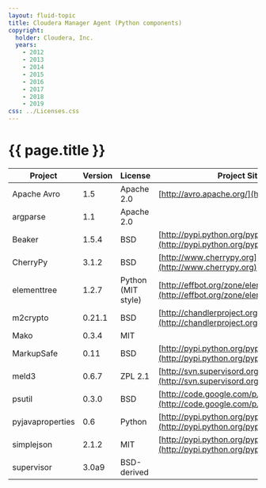 ```yaml
---
layout: fluid-topic
title: Cloudera Manager Agent (Python components)
copyright:
  holder: Cloudera, Inc.
  years:
    - 2012
    - 2013
    - 2014
    - 2015
    - 2016
    - 2017
    - 2018
    - 2019
css: ../Licenses.css
---
```

# {{ page.title }}

Project | Version | License | Project Site/Notes
--- | --- | --- | ---
Apache Avro | 1.5 | Apache 2.0 | [http://avro.apache.org/](http://avro.apache.org/)
argparse | 1.1 | Apache 2.0
Beaker | 1.5.4 | BSD | [http://pypi.python.org/pypi/Beaker/](http://pypi.python.org/pypi/Beaker/)
CherryPy | 3.1.2 | BSD | [http://www.cherrypy.org](http://www.cherrypy.org)
elementtree | 1.2.7 | Python (MIT style) | [http://effbot.org/zone/element-index.htm](http://effbot.org/zone/element-index.htm)
m2crypto | 0.21.1 | BSD | [http://chandlerproject.org/Projects/MeTooCrypto](http://chandlerproject.org/Projects/MeTooCrypto)
Mako | 0.3.4 | MIT
MarkupSafe | 0.11 | BSD | [http://pypi.python.org/pypi/MarkupSafe/](http://pypi.python.org/pypi/MarkupSafe/)
meld3 | 0.6.7 | ZPL 2.1 | [http://svn.supervisord.org/meld3/](http://svn.supervisord.org/meld3/)
psutil | 0.3.0 | BSD | [http://code.google.com/p/psutil/](http://code.google.com/p/psutil/)
pyjavaproperties | 0.6 | Python | [http://pypi.python.org/pypi/pyjavaproperties](http://pypi.python.org/pypi/pyjavaproperties)
simplejson | 2.1.2 | MIT | [http://pypi.python.org/pypi/simplejson/](http://pypi.python.org/pypi/simplejson/)
supervisor | 3.0a9 | BSD-derived
